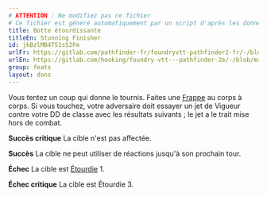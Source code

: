 ```yaml
---
# ATTENTION : Ne modifiez pas ce fichier
# Ce fichier est généré automatiquement par un script d'après les données du module Foundry VTT officiel et de sa traduction
title: Botte étourdissante
titleEn: Stunning Finisher
id: jkBzlMB4TS1sS2Fm
urlFr: https://gitlab.com/pathfinder-fr/foundryvtt-pathfinder2-fr/-/blob/master/data/feats/jkBzlMB4TS1sS2Fm.htm
urlEn: https://gitlab.com/hooking/foundry-vtt---pathfinder-2e/-/blob/master/packs/data/feats.db/stunning-finisher.json
group: feats
layout: dons
---
```

Vous tentez un coup qui donne le tournis. Faites une [Frappe](../actions/frapper.md) au corps à corps. Si vous touchez, votre adversaire doit essayer un jet de Vigueur contre votre DD de classe avec les résultats suivants ; le jet a le trait mise hors de combat.

**Succès critique** La cible n'est pas affectée.

**Succès** La cible ne peut utiliser de réactions jusqu'à son prochain tour.

**Échec** La cible est [Étourdie](../conditions/étourdi.md) 1.

**Échec critique** La cible est Étourdie 3.


